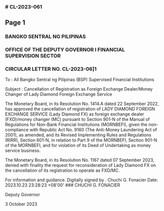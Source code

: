 ### # CL-2023-061

## Page 1

### BANGKO SENTRAL NG PILIPINAS

### OFFICE OF THE DEPUTY GOVERNOR I FINANCIAL SUPERVISION SECTOR

### CIRCULAR LETTER NO. CL-2023-06]1

To : All Bangko Sentral ng Pilipinas (BSP) Supervised Financial Institutions

Subject : Cancellation of Registration as Foreign Exchange Dealer/Money Changer of Lady Diamond Foreign Exchange Service

The Monetary Board, in its Resolution No. 1414.A dated 22 September 2022, has approved the cancellation of registration of LADY DIAMOND FOREIGN EXCHANGE SERVICE (Lady Diamond FX) as foreign exchange dealer (FXD)/money changer (MC) pursuant to Section 901-N of the Manual of Regulations for Non-Bank Financial Institutions (MORNBEFI), given the non- compliance with Republic Act No. 9160 (The Anti-Money Laundering Act of 2001), as amended, and its Revised Implementing Rules and Regulations (RIRR), Section 601-N, in relation to Part 9 of the MORNBEFI, Section 901-N of the MORNBEFI, and for violation of its Deed of Undertaking as money service business.

The Monetary Board, in its Resolution No. 1167 dated 07 September 2023, denied with finality the request for reconsideration of Lady Diamond FX on the cancellation of its registration to operate as FXD/MC.

For information and guidance. Digitally signed by . Chuchi G. Fonacier Date: 2023.10.23 23:28:23 +08'00' ### CHUCHI G. FONACIER

Deputy Governor

3 October 2023 
